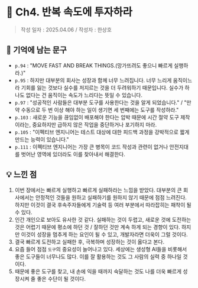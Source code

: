 # 🔖 Ch4. 반복 속도에 투자하라

> 작성 일자 : 2025.04.06 / 작성자 : 한상호

## 💫 기억에 남는 문구

- `p.94` : "MOVE FAST AND BREAK THINGS.(망가뜨려도 좋으니 빠르게 실행하라.)"
- `p.95` : 하지만 대부분의 회사는 성장과 함께 너무 느려집니다. 너무 느리게 움직이느라 기회를 잃는 것보다 실수를 저지르는 것을 더 두려워하기 때문입니다. 실수가 하나도 없다는 건 움직이는 속도가 느리다는 뜻일 수 있습니다.
- `p.97` : "성공적인 사람들은 대부분 도구를 사용한다는 것을 알게 되었습니다." / "만약 수동으로 두 번 이상 해야 하는 일이 생기면 세 번째에는 도구를 작성하라."
- `p.103` : 새로운 기능을 끊임없이 배포해야 한다는 압박 때문에 시간 절약 도구 제작이라는, 중요하지만 급하지 않은 작업을 중단하거나 포기하지 마라.
- `p.105` : "이펙티브 엔지니어는 테스트 대상에 대한 피드백 과정을 강박적으로 짧게 만드는 능력이 있습니다."
- `p.111` : 이펙티브 엔지니어는 가장 큰 병목이 코드 작성과 관련이 없거나 안전지대를 벗어난 영역에 있더라도 이를 찾아내서 해결한다.

## 💡 느낀 점

1. 이번 장에서는 빠르게 실행하고 빠르게 실패하라는 느낌을 받았다. 대부분의 큰 회사에서는 안정적인 것들을 원하고 실패하기를 원하지 않기 때문에 점점 느려진다. 하지만 이것이 결국 후속주자들에게 기술력 등 여러 부분에서 따라잡히는 패착이 될 수 있다.
2. 인간 개인으로 보아도 유사한 것 같다. 실패하는 것이 두렵고, 새로운 것에 도전하는 것은 어렵기 때문에 평소에 하던 것 / 잘하던 것만 계속 하게 되는 경향이 있다. 하지만 이것이 성장을 멈추게 하는 요인이 될 수 있고, 개발자라면 더욱이 그럴 것이다.
3. 결국 빠르게 도전하고 실패한 후, 극복하며 성장하는 것이 옳다고 본다.
3. 요즘 들어 점점 `도구`의 중요성이 늘어나고 있다. 세상에는 생성형 AI들을 비롯해서 좋은 도구들이 너무나도 많다. 이를 잘 활용하는 것도 그 사람의 실력 중 하나일 것이다.
4. 때문에 좋은 도구를 찾고, 내 손에 익을 때까지 숙달하는 것도 나를 더욱 빠르게 성장시켜 줄 좋은 수단이 될 것이다.
